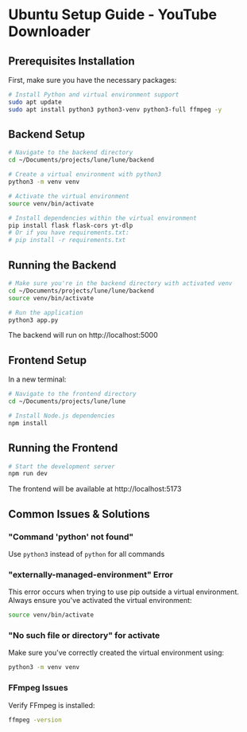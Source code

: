 # Ubuntu Setup Guide - YouTube Downloader

## Prerequisites Installation

First, make sure you have the necessary packages:

```bash
# Install Python and virtual environment support
sudo apt update
sudo apt install python3 python3-venv python3-full ffmpeg -y
```

## Backend Setup

```bash
# Navigate to the backend directory
cd ~/Documents/projects/lune/lune/backend

# Create a virtual environment with python3
python3 -m venv venv

# Activate the virtual environment
source venv/bin/activate

# Install dependencies within the virtual environment
pip install flask flask-cors yt-dlp
# Or if you have requirements.txt:
# pip install -r requirements.txt
```

## Running the Backend

```bash
# Make sure you're in the backend directory with activated venv
cd ~/Documents/projects/lune/lune/backend
source venv/bin/activate

# Run the application
python3 app.py
```

The backend will run on http://localhost:5000

## Frontend Setup

In a new terminal:

```bash
# Navigate to the frontend directory
cd ~/Documents/projects/lune/lune

# Install Node.js dependencies
npm install
```

## Running the Frontend

```bash
# Start the development server
npm run dev
```

The frontend will be available at http://localhost:5173

## Common Issues & Solutions

### "Command 'python' not found"
Use `python3` instead of `python` for all commands

### "externally-managed-environment" Error
This error occurs when trying to use pip outside a virtual environment.
Always ensure you've activated the virtual environment:
```bash
source venv/bin/activate
```

### "No such file or directory" for activate
Make sure you've correctly created the virtual environment using:
```bash
python3 -m venv venv
```

### FFmpeg Issues
Verify FFmpeg is installed:
```bash
ffmpeg -version
```
